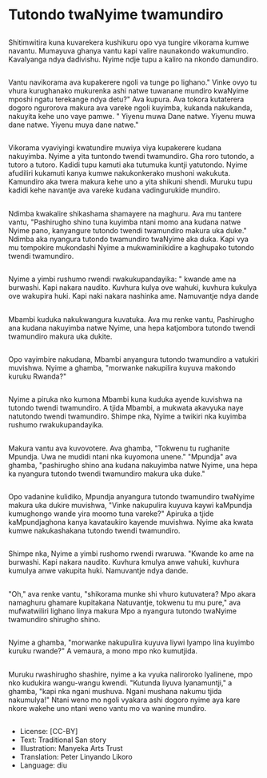 # Tutondo twaNyime twamundiro

##
Shitimwitira kuna kuvarekera kushikuru opo vya tungire vikorama kumwe navantu. Mumayuva ghanya vantu kapi valire naunakondo wakumundiro. Kavalyanga ndya dadivishu. Nyime ndje tupu a kaliro na nkondo damundiro.

##
Vantu navikorama ava kupakerere ngoli va tunge po lighano." Vinke ovyo tu vhura kurughanako mukurenka ashi natwe tuwanane mundiro kwaNyime mposhi ngatu terekange ndya detu?" Ava kupura. Ava tokora kutaterera dogoro ngurorova makura ava vareke ngoli kuyimba, kukanda nakukanda, nakuyita kehe uno vaye pamwe. " Yiyenu muwa Dane natwe. Yiyenu muwa dane natwe. Yiyenu muya dane natwe."

##
Vikorama vyaviyingi kwatundire muwiya viya kupakerere kudana nakuyimba. Nyime a yita tuntondo twendi twamundiro. Gha roro tutondo, a tutoro a tutoro. Kadidi tupu kamuti aka tutumuka kuntji yatutondo. Nyime afudiliri kukamuti kanya kumwe nakukonkerako mushoni wakukuta. Kamundiro aka twera makura kehe uno a yita shikuni shendi. Muruku tupu kadidi kehe navantje ava vareke kudana vadingurukide mundiro.

##
Ndimba kwakalire shikashama shamayere na maghuru. Ava mu tantere vantu, "Pashirugho shino tuna kuyimba ntani momo ana kudana natwe Nyime pano, kanyangure tutondo twendi twamundiro makura uka duke." Ndimba aka nyangura tutondo twamundiro twaNyime aka duka. Kapi vya mu tompokire mukondashi Nyime a mukwaminikidire a kaghupako tutondo twendi twamundiro.

##
Nyime a yimbi rushumo rwendi rwakukupandayika: " kwande ame na burwashi. Kapi nakara naudito. Kuvhura kulya ove wahuki, kuvhura kukulya ove wakupira huki. Kapi naki nakara nashinka ame. Namuvantje ndya dande

##
Mbambi kuduka nakukwangura kuvatuka. Ava mu renke vantu, Pashirugho ana kudana nakuyimba natwe Nyime, una hepa katjombora tutondo twendi twamundiro makura uka dukite.

##
Opo vayimbire nakudana, Mbambi anyangura tutondo twamundiro a vatukiri muvishwa. Nyime a ghamba, "morwanke nakupilira kuyuva makondo kuruku Rwanda?"

##
Nyime a piruka nko kumona Mbambi kuna kuduka ayende kuvishwa na tutondo twendi twamundiro. A tjida Mbambi, a mukwata akavyuka naye natutondo twendi twamundiro. Shimpe nka, Nyime a twikiri nka kuyimba rushumo rwakukupandayika.

##
Makura vantu ava kuvovotere. Ava ghamba, "Tokwenu tu rughanite Mpundja. Uwa ne mudidi ntani nka kuyomona unene." "Mpundja" ava ghamba, "pashirugho shino ana kudana nakuyimba natwe Nyime, una hepa ka nyangura tutondo twendi twamundiro makura uka duke."

##
Opo vadanine kulidiko, Mpundja anyangura tutondo twamundiro twaNyime makura uka dukire muvishwa, "Vinke nakupulira kuyuva kaywi kaMpundja kumughongo wande yira moomo tuna vareke?" Apiruka a tjide kaMpundjaghona kanya kavataukiro kayende muvishwa. Nyime aka kwata kumwe nakukashakana tutondo twendi twamundiro.

##
Shimpe nka, Nyime a yimbi rushomo rwendi rwaruwa. "Kwande ko ame na burwashi. Kapi nakara naudito. Kuvhura kmulya anwe vahuki, kuvhura kumulya anwe vakupita huki. Namuvantje ndya dande.

##
"Oh," ava renke vantu, "shikorama munke shi vhuro kutuvatera? Mpo akara namaghuru ghamare kupitakana Natuvantje, tokwenu tu mu pure," ava mufwatwiliri lighano linya makura Mpo a nyangura tutondo twaNyime twamundiro shirugho shino.

##
Nyime a ghamba, "morwanke nakupulira kuyuva liywi lyampo lina kuyimbo kuruku rwande?" A vemaura, a mono mpo nko kumutjida.

##
Muruku rwashirugho shashire, nyime a ka vyuka naliroroko lyalinene, mpo nko kudukira wangu-wangu kwendi. "Kutunda liyuva lyanamuntji," a ghamba, "kapi nka ngani mushuva. Ngani mushana nakumu tjida nakumulya!" Ntani weno mo ngoli vyakara ashi dogoro nyime aya kare nkore wakehe uno ntani weno vantu mo va wanine mundiro.

##
* License: [CC-BY]
* Text: Traditional San story
* Illustration: Manyeka Arts Trust
* Translation: Peter Linyando Likoro
* Language: diu
